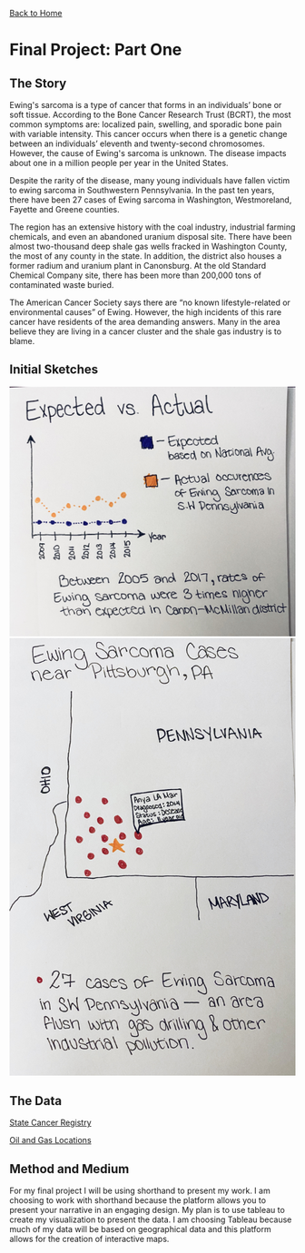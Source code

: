 [Back to Home](/README.md)

# Final Project: Part One 

## The Story  
Ewing's sarcoma is a type of cancer that forms in an individuals’ bone or soft tissue. According to the Bone Cancer Research Trust (BCRT), the most common symptoms are: localized pain, swelling, and sporadic bone pain with variable intensity. This cancer occurs when there is a genetic change between an individuals’ eleventh and twenty-second chromosomes. However, the cause of Ewing's sarcoma is unknown. The disease impacts about one in a million people per year in the United States.

Despite the rarity of the disease, many young individuals have fallen victim to ewing sarcoma in Southwestern Pennsylvania. In the past ten years, there have been 27 cases of Ewing sarcoma in Washington, Westmoreland, Fayette and Greene counties. 

The region has an extensive history with the coal industry, industrial farming chemicals, and even an abandoned uranium disposal site. There have been almost two-thousand deep shale gas wells fracked in Washington County, the most of any county in the state. In addition, the district also houses a former radium and uranium plant in Canonsburg. At the old Standard Chemical Company site, there has been more than 200,000 tons of contaminated waste buried. 

The American Cancer Society says there are “no known lifestyle-related or environmental causes” of Ewing. However, the high incidents of this rare cancer have residents of the area demanding answers. Many in the area believe they are living in a cancer cluster and the shale gas industry is to blame. 


## Initial Sketches 
![](IMG_0754.jpg)
![](IMG_0753.jpg)

## The Data
[State Cancer Registry](https://www.phaim1.health.pa.gov/EDD/WebForms/CancerCntyStMap.aspx)

[Oil and Gas Locations](https://www.pasda.psu.edu/uci/DataSummary.aspx?dataset=1088)

## Method and Medium 
For my final project I will be using shorthand to present my work. I am choosing to work with shorthand because the platform allows you to present your narrative in an engaging design.
My plan is to use tableau to create my visualization to present the data. I am choosing Tableau because much of my data will be based on geographical data and this platform allows for the creation of interactive maps. 
